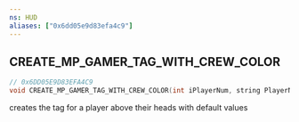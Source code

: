 ```yaml
---
ns: HUD
aliases: ["0x6dd05e9d83efa4c9"]
---
```

## CREATE_MP_GAMER_TAG_WITH_CREW_COLOR

```c
// 0x6DD05E9D83EFA4C9
void CREATE_MP_GAMER_TAG_WITH_CREW_COLOR(int iPlayerNum, string PlayerName, bool CrewTypeIsPrivate, bool CrewTagContainsRockstar, string CrewTag, int iCrewRank, int crewR, int crewG, int crewB);
```

creates the tag for a player above their heads with default values

